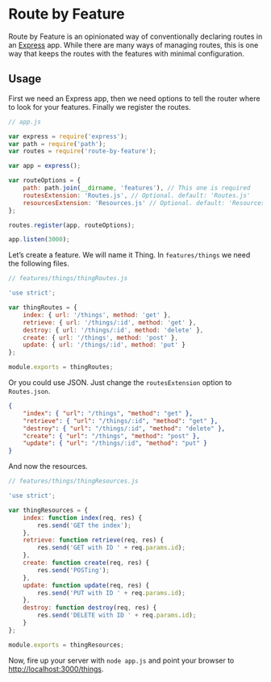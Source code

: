 # Route by Feature

Route by Feature is an opinionated way of conventionally declaring routes in an [Express](http://expressjs.com) app. While there are many ways of managing routes, this is one way that keeps the routes with the features with minimal configuration.

## Usage

First we need an Express app, then we need options to tell the router where to look for your features. Finally we register the routes.

```javascript
// app.js

var express = require('express');
var path = require('path');
var routes = require('route-by-feature');

var app = express();

var routeOptions = {
    path: path.join(__dirname, 'features'), // This one is required
    routesExtension: 'Routes.js', // Optional. default: 'Routes.js'
    resourcesExtension: 'Resources.js' // Optional. default: 'Resources.js'
};

routes.register(app, routeOptions);

app.listen(3000);
```

Let’s create a feature. We will name it Thing. In `features/things` we need the following files.

```javascript
// features/things/thingRoutes.js

'use strict';

var thingRoutes = {
    index: { url: '/things', method: 'get' },
    retrieve: { url: '/things/:id', method: 'get' },
    destroy: { url: '/things/:id', method: 'delete' },
    create: { url: '/things', method: 'post' },
    update: { url: '/things/:id', method: 'put' }
};

module.exports = thingRoutes;
```

Or you could use JSON. Just change the `routesExtension` option to `Routes.json`.

```json
{
    "index": { "url": "/things", "method": "get" },
    "retrieve": { "url": "/things/:id", "method": "get" },
    "destroy": { "url": "/things/:id", "method": "delete" },
    "create": { "url": "/things", "method": "post" },
    "update": { "url": "/things/:id", "method": "put" }
}
```

And now the resources.

```javascript
// features/things/thingResources.js

'use strict';

var thingResources = {
    index: function index(req, res) {
        res.send('GET the index');
    },
    retrieve: function retrieve(req, res) {
        res.send('GET with ID ' + req.params.id);
    },
    create: function create(req, res) {
        res.send('POSTing');
    },
    update: function update(req, res) {
        res.send('PUT with ID ' + req.params.id);
    },
    destroy: function destroy(req, res) {
        res.send('DELETE with ID ' + req.params.id);
    }
};

module.exports = thingResources;
```

Now, fire up your server with `node app.js` and point your browser to <http://localhost:3000/things>.
